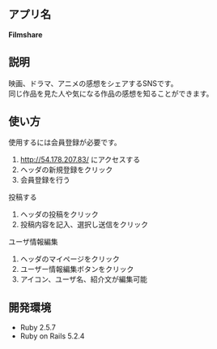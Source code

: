 ## アプリ名

__Filmshare__

## 説明
映画、ドラマ、アニメの感想をシェアするSNSです。  
同じ作品を見た人や気になる作品の感想を知ることができます。

## 使い方
使用するには会員登録が必要です。
1. http://54.178.207.83/ にアクセスする
2. ヘッダの新規登録をクリック
3. 会員登録を行う

投稿する
1. ヘッダの投稿をクリック
2. 投稿内容を記入、選択し送信をクリック

ユーザ情報編集
1. ヘッダのマイページをクリック
2. ユーザー情報編集ボタンをクリック
3. アイコン、ユーザ名、紹介文が編集可能

## 開発環境
* Ruby 2.5.7
* Ruby on Rails 5.2.4
